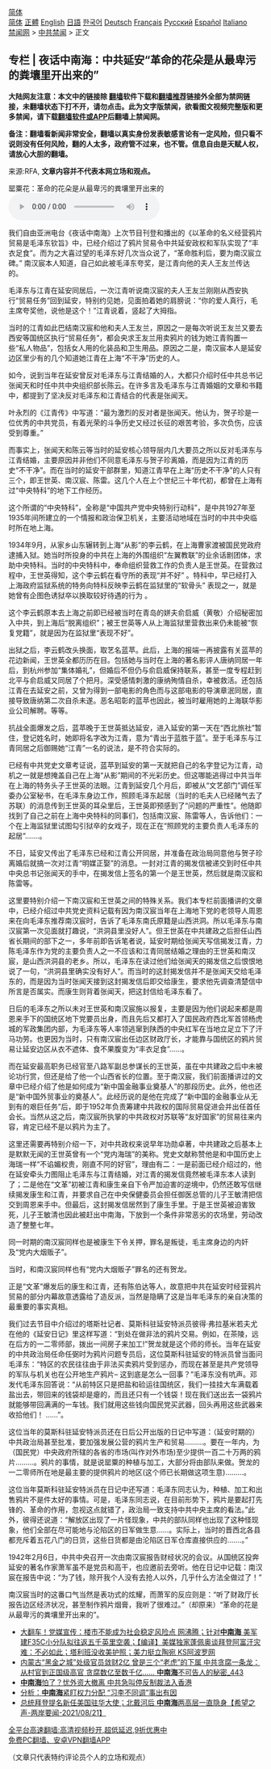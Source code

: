  <!-- 面包屑导航 --> <div class="breadcrumb"><!-- GTranslate: https://gtranslate.io/ -->  <div class="switcher notranslate">  <div class="selected">  <a href="#" onclick="return false;"> 简体</a>  </div>  <div class="option">  <a href="https://www.bannedbook.org" onclick="doGTranslate('zh-CN|zh-CN');jQuery('div.switcher div.selected a').html(jQuery(this).html());return false;" title="简体中文" class="nturl selected"> 简体</a>  <a href="https://www.bannedbook.org/zh-tw/" onclick="doGTranslate('zh-CN|zh-TW');jQuery('div.switcher div.selected a').html(jQuery(this).html());return false;" title="繁體中文" class="nturl"> 正體</a>  <a href="https://www.bannedbook.org/en/" onclick="doGTranslate('zh-CN|en');jQuery('div.switcher div.selected a').html(jQuery(this).html());return false;" title="English" class="nturl"> English</a>  <a href="https://www.bannedbook.org/ja/" onclick="doGTranslate('zh-CN|ja');jQuery('div.switcher div.selected a').html(jQuery(this).html());return false;" title="日本語" class="nturl"> 日語</a>  <a href="https://www.bannedbook.org/ko/" onclick="doGTranslate('zh-CN|ko');jQuery('div.switcher div.selected a').html(jQuery(this).html());return false;" title="한국어" class="nturl"> 한국어</a>  <a href="https://www.bannedbook.org/de/" onclick="doGTranslate('zh-CN|de');jQuery('div.switcher div.selected a').html(jQuery(this).html());return false;" title="Deutsch" class="nturl"> Deutsch</a>  <a href="https://www.bannedbook.org/fr/" onclick="doGTranslate('zh-CN|fr');jQuery('div.switcher div.selected a').html(jQuery(this).html());return false;" title="Français" class="nturl"> Français</a>  <a href="https://www.bannedbook.org/ru/" onclick="doGTranslate('zh-CN|ru');jQuery('div.switcher div.selected a').html(jQuery(this).html());return false;" title="Русский" class="nturl"> Русский</a>  <a href="https://www.bannedbook.org/es/" onclick="doGTranslate('zh-CN|es');jQuery('div.switcher div.selected a').html(jQuery(this).html());return false;" title="Español" class="nturl"> Español</a>  <a href="https://www.bannedbook.org/it/" onclick="doGTranslate('zh-CN|it');jQuery('div.switcher div.selected a').html(jQuery(this).html());return false;" title="Italiano" class="nturl"> Italiano</a>  </div>  </div>      <div class='breadcrumb-sub'><!-- Breadcrumb NavXT 6.3.0 --> <a href="https://www.bannedbook.org/" class="home">禁闻网</a> &gt; <a href="https://www.bannedbook.org/bnews/cbnews/" class="category">中共禁闻</a> &gt; 正文</div></div><h2>专栏 | 夜话中南海：中共延安“革命的花朵是从最卑污的粪壤里开出来的”</h2> <p class="notice"><b>大陆网友注意：本文中的链接除 <a href="https://github.com/bannedbook/fanqiang" >翻墙</a>软件下载和<a href="https://github.com/killgcd/justmysocks/blob/master/README.md">翻墙推荐</a>链接外全部为禁网链接，未翻墙状态下打不开，请勿点击。此为文字版禁闻，欲看图文视频完整版和更多禁闻，请下载<a href="https://github.com/bannedbook/fanqiang">翻墙软件或APP</a>后翻墙上禁闻网。</p><p>备注：翻墙看新闻非常安全，翻墙以真实身份发表敏感言论有一定风险，但只看不说则没有任何风险，翻的人太多，政府管不过来，也不管。信息自由是天赋人权，请放心大胆的翻墙。</b></p>  <div class="entry"> <p>来源:RFA, <strong>文章内容并不代表本网立场和观点。</strong></p> <p>&#32578;&#31903;&#33457;&#65306;&#38761;&#21629;&#30340;&#33457;&#26421;&#26159;&#20174;&#26368;&#21329;&#27745;&#30340;&#31914;&#22756;&#37324;&#24320;&#20986;&#26469;&#30340;             <audio controls="controls" preload="metadata" src="https://www.rfa.org/mandarin/zhuanlan/yehuazhongnanhai/gx-08202021172945.html/@@stream" type="audio/mpeg"></audio></p> <p>&#25105;&#20204;&#33258;&#30001;&#20122;&#27954;&#30005;&#21488;&#12298;&#22812;&#35805;&#20013;&#21335;&#28023;&#12299;&#19978;&#27425;&#33410;&#30446;&#21002;&#30331;&#21644;&#25773;&#20986;&#30340;&#12298;&#20197;&#38761;&#21629;&#30340;&#21517;&#20041;&#32463;&#33829;&#40486;&#29255;&#36152;&#26131;&#26159;&#27611;&#27901;&#19996;&#38054;&#26088;&#12299;&#20013;&#65292;&#24050;&#32463;&#20171;&#32461;&#36807;&#20102;&#40486;&#29255;&#36152;&#26131;&#20196;&#20013;&#20849;&#24310;&#23433;&#25919;&#26435;&#21644;&#20891;&#38431;&#23454;&#29616;&#20102;&#8220;&#20016;&#34915;&#36275;&#39135;&#8221;&#12290;&#32780;&#20026;&#20043;&#22823;&#21916;&#36807;&#26395;&#30340;&#27611;&#27901;&#19996;&#22909;&#20960;&#27425;&#24403;&#20247;&#35828;&#20102;&#65292;&#8220;&#38761;&#21629;&#32988;&#21033;&#21518;&#65292;&#35201;&#20026;&#21335;&#27721;&#23480;&#31435;&#30865;&#12290;&#8221; &#21335;&#27721;&#23480;&#26412;&#20154;&#30693;&#36947;&#65292;&#33258;&#24049;&#22914;&#27492;&#34987;&#27611;&#27901;&#19996;&#22840;&#22870;&#65292;&#26159;&#27743;&#38738;&#21521;&#20182;&#30340;&#22827;&#20154;&#29579;&#21451;&#20848;&#20256;&#36798;&#30340;&#12290;</p> <p>&#27611;&#27901;&#19996;&#19982;&#27743;&#38738;&#22312;&#24310;&#23433;&#21516;&#23621;&#21518;&#65292;&#19968;&#27425;&#27743;&#38738;&#21548;&#35828;&#21335;&#27721;&#23480;&#30340;&#22827;&#20154;&#29579;&#21451;&#20848;&#21018;&#21018;&#20174;&#35199;&#23433;&#25191;&#34892;&#8220;&#36152;&#26131;&#20219;&#21153;&#8221;&#22238;&#21040;&#24310;&#23433;&#65292;&#29305;&#21035;&#32422;&#35265;&#22905;&#65292;&#35265;&#38754;&#25293;&#30528;&#22905;&#30340;&#32937;&#33152;&#35828;&#65306;&#8220;&#20320;&#30340;&#29233;&#20154;&#30495;&#34892;&#65292;&#27611;&#20027;&#24109;<a href="https://5455.org/tag/zhuxi"></a>&#22840;&#22870;&#20182;&#65292;&#35828;&#20182;&#26159;&#36825;&#20010;&#65281;&#8221;&#27743;&#38738;&#35828;&#30528;&#65292;&#31446;&#36215;&#20102;&#22823;&#25287;&#25351;&#12290;</p> <p>&#24403;&#26102;&#30340;&#27743;&#38738;&#22914;&#27492;&#24052;&#32467;&#21335;&#27721;&#23480;&#21644;&#20182;&#21644;&#22827;&#20154;&#29579;&#21451;&#20848;&#65292;&#21407;&#22240;&#20043;&#19968;&#26159;&#27599;&#27425;&#21548;&#35828;&#29579;&#21451;&#20848;&#21448;&#35201;&#21435;&#35199;&#23433;&#31561;&#22269;&#32479;&#21306;&#25191;&#34892;&#8220;&#36152;&#26131;&#20219;&#21153;&#8221;&#65292;&#37117;&#20250;&#22830;&#27714;&#29579;&#21451;&#20848;&#29992;&#21334;&#40486;&#29255;&#30340;&#38065;&#20026;&#22905;&#27743;&#38738;&#36141;&#32622;&#19968;&#20123;&#8220;&#31169;&#20154;&#29289;&#21697;&#8221;&#65292;&#21253;&#25324;&#22899;&#20154;&#29992;&#30340;&#21270;&#35013;&#21697;&#21644;&#21355;&#29983;&#29992;&#21697;&#12290;&#21407;&#22240;&#20043;&#20108;&#26159;&#65292;&#21335;&#27721;&#23480;&#26412;&#20154;&#26159;&#24310;&#23433;&#36793;&#21306;&#37324;&#23569;&#26377;&#30340;&#20960;&#20010;&#30693;&#36947;&#22905;&#27743;&#38738;&#22312;&#19978;&#28023;&#8220;&#19981;&#24178;&#20928;&#8221;&#21382;&#21490;&#30340;&#20154;&#12290;</p> <p>&#22914;&#20170;&#65292;&#35828;&#21040;&#24403;&#24180;&#22312;&#24310;&#23433;&#26366;&#21453;&#23545;&#27611;&#27901;&#19996;&#19982;&#27743;&#38738;&#32467;&#23130;&#30340;&#20154;&#65292;&#22823;&#37117;&#21482;&#20171;&#32461;&#26102;&#20219;&#20013;&#20849;&#24635;&#20070;&#35760;&#24352;&#38395;&#22825;&#21644;&#26102;&#20219;&#20013;&#20849;&#20013;&#22830;&#32452;&#32455;&#37096;&#38271;&#38472;&#20113;&#12290;&#22312;&#35768;&#22810;&#35328;&#21450;&#27611;&#27901;&#19996;&#19982;&#27743;&#38738;&#23130;&#23035;&#30340;&#25991;&#31456;&#21644;&#20070;&#31821;&#20013;&#65292;&#37117;&#25552;&#21040;&#20102;&#22362;&#20915;&#21453;&#23545;&#27611;&#27901;&#19996;&#21644;&#27743;&#38738;&#32467;&#21512;&#30340;&#20195;&#34920;&#26159;&#24352;&#38395;&#22825;&#12290;</p> <p>&#21494;&#27704;&#28872;&#30340;&#12298;&#27743;&#38738;&#20256;&#12299;&#20013;&#20889;&#36947;&#65306;&#8220;&#26368;&#20026;&#28608;&#28872;&#30340;&#21453;&#23545;&#32773;&#26159;&#24352;&#38395;&#22825;&#12290;&#20182;&#35748;&#20026;&#65292;&#36154;&#23376;&#29645;&#26159;&#19968;&#20301;&#20248;&#31168;&#30340;&#20013;&#20849;&#20826;&#21592;&#65292;&#26377;&#30528;&#20809;&#33635;&#30340;&#26007;&#20105;&#21382;&#21490;&#21448;&#32463;&#36807;&#38271;&#24449;&#30340;&#33392;&#33510;&#32771;&#39564;&#65292;&#22810;&#27425;&#36127;&#20260;&#65292;&#24212;&#35813;&#21463;&#21040;&#23562;&#37325;&#12290;&#8221;</p>  <p>&#32780;&#20107;&#23454;&#19978;&#65292;&#24352;&#38395;&#22825;&#21644;&#38472;&#20113;&#31561;&#24403;&#26102;&#30340;&#24310;&#23433;&#26680;&#24515;&#39046;&#23548;&#23618;&#20869;&#20960;&#22823;&#35201;&#21592;&#20043;&#25152;&#20197;&#21453;&#23545;&#27611;&#27901;&#19996;&#19982;&#27743;&#38738;&#32467;&#23130;&#65292;&#20027;&#35201;&#21407;&#22240;&#24182;&#38750;&#20182;&#20204;&#19981;&#21516;&#24847;&#27611;&#27901;&#19996;&#19982;&#36154;&#23376;&#29645;&#31163;&#23130;&#65292;&#32780;&#26159;&#22240;&#20026;&#27743;&#38738;&#30340;&#21382;&#21490;&#8220;&#19981;&#24178;&#20928;&#8221;&#12290;&#32780;&#22312;&#24403;&#26102;&#30340;&#24310;&#23433;&#24178;&#37096;&#32676;&#37324;&#65292;&#30693;&#36947;&#27743;&#38738;&#26089;&#22312;&#19978;&#28023;&#8220;&#21382;&#21490;&#19981;&#24178;&#20928;&#8221;&#30340;&#20154;&#21482;&#26377;&#19977;&#20010;&#65292;&#21363;&#29579;&#19990;&#33521;&#12289;&#21335;&#27721;&#23480;&#12289;&#38472;&#38647;&#12290;&#36825;&#20960;&#20010;&#20154;&#22312;&#19978;&#20010;&#19990;&#32426;&#19977;&#21313;&#24180;&#20195;&#21021;&#65292;&#37117;&#26366;&#22312;&#19978;&#28023;&#26377;&#36807;&#8220;&#20013;&#22830;&#29305;&#31185;&#8221;&#30340;&#22320;&#19979;&#24037;&#20316;&#32463;&#21382;&#12290;</p> <p>&#36825;&#20010;&#25152;&#35859;&#30340;&#8220;&#20013;&#22830;&#29305;&#31185;&#8221;&#65292;&#20840;&#31216;&#26159;&#8220;&#20013;&#22269;&#20849;&#20135;&#20826;&#20013;&#22830;&#29305;&#21035;&#34892;&#21160;&#31185;&#8221;&#65292;&#26159;&#20013;&#20849;1927&#24180;&#33267;1935&#24180;&#38388;&#25152;&#24314;&#31435;&#30340;&#19968;&#20010;&#24773;&#25253;&#21644;&#25919;&#27835;&#20445;&#21355;&#26426;&#20851;&#65292;&#20027;&#35201;&#27963;&#21160;&#22320;&#22495;&#22312;&#24403;&#26102;&#30340;&#20013;&#20849;&#20013;&#22830;<a href="https://zh.wikipedia.org/wiki/%E4%B8%AD%E5%85%B1%E4%B8%AD%E5%A4%AE"></a>&#20020;&#26102;&#25152;&#22312;&#22320;&#19978;&#28023;<a href="https://zh.wikipedia.org/wiki/%E4%B8%8A%E6%B5%B7"></a>&#12290;</p> <p>1934&#24180;9&#26376;&#65292;&#20174;&#23478;&#20065;&#23665;&#19996;&#36759;&#36716;&#21040;&#19978;&#28023;&#8220;&#20174;&#24433;&#8221;&#30340;&#26446;&#20113;&#40548;&#65292;&#22312;&#19978;&#28023;<a href="https://baike.baidu.com/item/%E4%B8%8A%E6%B5%B7"></a>&#26361;&#23478;&#28193;&#34987;&#22269;&#27665;&#20826;<a href="https://baike.baidu.com/item/%E5%9B%BD%E6%B0%91%E5%85%9A"></a>&#25919;&#24220;&#36910;&#25429;&#20837;&#29425;&#12290;&#22905;&#24403;&#26102;&#25152;&#25237;&#36523;&#30340;&#20013;&#20849;&#22312;&#19978;&#28023;&#30340;&#22806;&#22260;&#32452;&#32455;&#8220;&#24038;&#32764;&#25945;&#32852;&#8221;&#30340;&#19994;&#20313;&#35805;&#21095;&#22242;&#20307;&#65292;&#27714;&#21161;&#20013;&#22830;&#29305;&#31185;&#12290;&#24403;&#26102;&#30340;&#20013;&#22830;&#29305;&#31185;&#20013;&#65292;&#22857;&#21629;&#32452;&#32455;&#33829;&#25937;&#24037;&#20316;&#30340;&#36127;&#36131;&#20154;&#26159;&#29579;&#19990;&#33521;&#12290;&#22312;&#33829;&#25937;&#36807;&#31243;&#20013;&#65292;&#29579;&#19990;&#33521;&#24471;&#30693;&#65292;&#36825;&#20010;&#26446;&#20113;&#40548;&#22312;&#30475;&#23432;&#25152;&#30340;&#34920;&#29616;&#8220;&#24182;&#19981;&#22909;&#8221; &#12290;&#29305;&#31185;&#20013;&#65292;&#26089;&#24050;&#32463;&#25171;&#20837;&#19978;&#28023;&#25919;&#24220;&#30417;&#29425;&#31995;&#32479;&#30340;&#29305;&#21153;&#21521;&#29305;&#31185;&#21453;&#26144;&#26446;&#20113;&#40548;&#22312;&#30417;&#29425;&#37324;&#30340;&#8220;&#36719;&#39592;&#22836;&#8221; &#34920;&#29616;&#20043;&#19968;&#65292;&#23601;&#26159;&#22905;&#26366;&#26377;&#20225;&#22270;&#33394;&#35825;&#29425;&#21330;&#20197;&#25442;&#21462;&#36739;&#22909;&#24453;&#36935;&#30340;&#34892;&#20026; &#12290;</p> <p>&#36825;&#20010;&#26446;&#20113;&#40548;&#21407;&#26412;&#21435;&#19978;&#28023;&#20043;&#21069;&#21363;&#24050;&#32463;&#34987;&#24403;&#26102;&#22312;&#38738;&#23707;&#30340;&#23000;&#22827;&#20446;&#21551;&#23041;&#65288;&#40644;&#25964;&#65289;&#20171;&#32461;&#31192;&#23494;&#21152;&#20837;&#20013;&#20849;&#65292;&#21040;&#19978;&#28023;&#21518;&#8220;&#33073;&#31163;&#32452;&#32455;&#8221;&#65307;&#34987;&#29579;&#19990;&#33521;&#31561;&#20154;&#20174;&#19978;&#28023;&#30417;&#29425;&#37324;&#33829;&#25937;&#20986;&#26469;&#20173;&#26410;&#33021;&#34987;&#8220;&#24674;&#22797;&#20826;&#31821;&#8221;&#65292;&#23601;&#26159;&#22240;&#20026;&#22312;&#30417;&#29425;&#37324;&#8220;&#34920;&#29616;&#19981;&#22909;&#8221;&#12290;</p> <p>&#20986;&#29425;&#20043;&#21518;&#65292;&#26446;&#20113;&#40548;&#25913;&#22836;&#25442;&#38754;&#65292;&#21462;&#33402;&#21517;&#34013;&#33529;&#12290;&#27492;&#21518;&#65292;&#19978;&#28023;&#30340;&#25253;&#31471;&#19968;&#20877;&#25259;&#38706;&#26377;&#20851;&#34013;&#33529;&#30340;&#33457;&#36793;&#26032;&#38395;&#65292;&#29579;&#19990;&#33521;&#20840;&#37117;&#21382;&#21382;&#22312;&#30446;&#12290;&#21253;&#25324;&#22905;&#19982;&#24403;&#26102;&#22312;&#19978;&#28023;&#30340;&#33879;&#21517;&#24433;&#35780;&#20154;&#21776;&#32435;<a href="https://zh.wikipedia.org/wiki/%E5%94%90%E7%B4%8D"></a>&#21516;&#23621;&#19968;&#24180;&#21518;&#65292;&#21040;&#26477;&#24030;&#21442;&#21152;&#8220;&#38598;&#20307;&#23130;&#31036;&#8221;&#65292;&#20294;&#23130;&#21518;&#19981;&#20294;&#20173;&#19982;&#20446;&#21551;&#23041;<a href="https://zh.wikipedia.org/wiki/%E9%BB%84%E6%95%AC"></a>&#20445;&#25345;&#32852;&#31995;&#65292;&#29978;&#33267;&#19968;&#24230;&#19987;&#31243;&#36214;&#21040;&#21271;&#24179;&#19982;&#20446;&#21551;&#23041;&#21448;&#21516;&#23621;&#20102;&#20010;&#25226;&#26376;&#12290;&#28145;&#21463;&#24863;&#24773;&#21050;&#28608;&#30340;&#24247;&#32435;&#27529;&#24773;&#33258;&#26432;&#65292;&#24184;&#34987;&#25937;&#27963;&#12290;&#36824;&#21253;&#25324;&#27743;&#38738;&#22312;&#21435;&#24310;&#23433;&#20043;&#21069;&#65292;&#21448;&#26366;&#20026;&#24471;&#21040;&#19968;&#37096;&#30005;&#24433;&#30340;&#35282;&#33394;&#32780;&#19982;&#36825;&#37096;&#30005;&#24433;&#30340;&#23548;&#28436;&#31456;&#27887;&#21516;&#23621;&#65292;&#30452;&#25509;&#23548;&#33268;&#21776;&#32435;&#31532;&#20108;&#27425;&#33258;&#26432;&#26410;&#36930;&#12290;&#24694;&#21517;&#26157;&#24432;&#30340;&#34013;&#33529;&#20063;&#22240;&#27492;&#65292;&#34987;&#24403;&#26102;&#38599;&#29992;&#22905;&#30340;&#19978;&#28023;&#32852;&#21326;&#24433;&#19994;&#20844;&#21496;&#35299;&#32856;&#12290;&#31561;&#31561;&#12290;</p> <p>&#25239;&#25112;&#20840;&#38754;&#29190;&#21457;&#20043;&#21518;&#65292;&#34013;&#33529;&#26202;&#20110;&#29579;&#19990;&#33521;&#25269;&#36798;&#24310;&#23433;&#65292;&#36827;&#20837;&#24310;&#23433;&#30340;&#31532;&#19968;&#22825;&#22312;&#8220;&#35199;&#21271;&#26053;&#31038;&#8221;&#26242;&#20303;&#65292;&#30331;&#35760;&#22995;&#21517;&#26102;&#65292;&#22905;&#21363;&#23558;&#21517;&#23383;&#25913;&#20026;&#27743;&#38738;&#65292;&#24847;&#20026;&#8220;&#38738;&#20986;&#20110;&#34013;&#32988;&#20110;&#34013;&#8221;&#12290;&#33267;&#20110;&#27611;&#27901;&#19996;&#19982;&#27743;&#38738;&#21516;&#23621;&#20043;&#21518;&#24481;&#36176;&#22905;&#8220;&#27743;&#38738;&#8221;&#19968;&#21517;&#30340;&#35828;&#27861;&#65292;&#26159;&#19981;&#31526;&#21512;&#23454;&#38469;&#30340;&#12290;</p> <p>&#24050;&#32463;&#26377;&#20013;&#20849;&#20826;&#21490;&#25991;&#31456;&#32771;&#35777;&#35828;&#65292;&#34013;&#33529;&#21040;&#24310;&#23433;&#30340;&#31532;&#19968;&#22825;&#23601;&#25226;&#33258;&#24049;&#30340;&#21517;&#23383;&#30331;&#35760;&#20026;&#27743;&#38738;&#65292;&#21160;&#26426;&#20043;&#19968;&#23601;&#26159;&#24819;&#25513;&#30422;&#33258;&#24049;&#22312;&#19978;&#28023;&#8220;&#20174;&#24433;&#8221;&#26399;&#38388;&#30340;&#19981;&#20809;&#24425;&#21382;&#21490;&#12290;&#20294;&#36825;&#21738;&#33021;&#36867;&#24471;&#36807;&#20013;&#20849;&#24403;&#24180;&#22312;&#19978;&#28023;&#30340;&#29305;&#21153;&#22836;&#23376;&#29579;&#19990;&#33521;&#30340;&#27861;&#30524;&#12290;&#27743;&#38738;&#21040;&#24310;&#23433;&#20960;&#20010;&#26376;&#21518;&#65292;&#21363;&#34987;&#20174;&#8220;&#25991;&#33402;&#37096;&#38376;&#8221;&#35843;&#20219;&#20891;&#22996;&#21150;&#20844;&#23460;&#31192;&#20070;&#65292;&#22312;&#27611;&#27901;&#19996;&#36523;&#36793;&#24037;&#20316;&#65292;&#29031;&#39038;&#27611;&#27901;&#19996;&#36215;&#23621;&#65288;&#24403;&#26102;&#30340;&#27611;&#22827;&#20154;&#24050;&#32463;&#36172;&#27668;&#21435;&#20102;&#33487;&#32852;&#65289;&#30340;&#28040;&#24687;&#20256;&#21040;&#29579;&#19990;&#33521;&#30340;&#32819;&#26421;&#37324;&#21518;&#65292;&#29579;&#19990;&#33521;&#21363;&#39044;&#24863;&#21040;&#20102;&#8220;&#38382;&#39064;&#30340;&#20005;&#37325;&#24615;&#8221;&#12290;&#20182;&#38543;&#21363;&#25214;&#21040;&#20102;&#33258;&#24049;&#20043;&#21069;&#22312;&#19978;&#28023;&#20013;&#22830;&#29305;&#31185;&#30340;&#21516;&#20107;&#20204;&#65292;&#21253;&#25324;&#21335;&#27721;&#23480;&#12289;&#38472;&#38647;&#31561;&#20154;&#65292;&#21578;&#35785;&#20182;&#20204;&#65306;&#19968;&#20010;&#22312;&#19978;&#28023;&#30417;&#29425;&#37324;&#35797;&#22270;&#21246;&#24341;&#29425;&#21330;&#30340;&#22899;&#25103;&#23376;&#65292;&#29616;&#22312;&#27491;&#22312;&#8220;&#29031;&#39038;&#20826;&#30340;&#20027;&#35201;&#36127;&#36131;&#20154;&#27611;&#27901;&#19996;&#30340;&#36215;&#23621;&#8221;&#8230;&#8230;.&#12290;</p>  <p>&#19981;&#26085;&#65292;&#24310;&#23433;&#21448;&#20256;&#20986;&#20102;&#27611;&#27901;&#19996;&#24050;&#32463;&#21644;&#27743;&#38738;&#20844;&#24320;&#21516;&#23621;&#65292;&#24182;&#20934;&#22791;&#22312;&#25919;&#27835;&#23616;&#21516;&#24847;&#20182;&#19982;&#36154;&#23376;&#29645;&#31163;&#23130;&#21518;&#23601;&#25630;&#19968;&#27425;&#23545;&#27743;&#38738;&#8220;&#26126;&#23186;&#27491;&#23094;&#8221;&#30340;&#28040;&#24687;&#12290;&#19968;&#23553;&#23545;&#27743;&#38738;&#30340;&#25581;&#21457;&#20449;&#34987;&#36882;&#20132;&#21040;&#26102;&#20219;&#20013;&#20849;&#20013;&#22830;&#24635;&#20070;&#35760;&#24352;&#38395;&#22825;&#30340;&#25163;&#20013;&#65292;&#22312;&#25581;&#21457;&#20449;&#19978;&#31614;&#21517;&#30340;&#31532;&#19968;&#20010;&#26159;&#29579;&#19990;&#33521;&#65292;&#28982;&#21518;&#23601;&#26159;&#21335;&#27721;&#23480;&#21644;&#38472;&#38647;&#31561;&#12290;</p> <p>&#36825;&#37324;&#35201;&#29305;&#21035;&#20171;&#32461;&#19968;&#19979;&#21335;&#27721;&#23480;&#21644;&#29579;&#19990;&#33521;&#20043;&#38388;&#30340;&#29305;&#27530;&#20851;&#31995;&#12290;&#25105;&#20204;&#26412;&#19987;&#26639;&#21069;&#38754;&#25773;&#35762;&#30340;&#25991;&#31456;&#20013;&#65292;&#24050;&#32463;&#20171;&#32461;&#36807;&#20013;&#20849;&#20826;&#21490;&#36164;&#26009;&#35760;&#36733;&#26377;&#22240;&#20026;&#21335;&#27721;&#23480;&#24403;&#24180;&#22312;&#19978;&#28023;&#22320;&#19979;&#20826;&#30340;&#32769;&#39046;&#23548;&#20154;&#21608;&#24681;&#26469;&#22312;&#21521;&#27611;&#27901;&#19996;&#25512;&#33616;&#21335;&#27721;&#23480;&#26102;&#65292;&#21578;&#35785;&#20102;&#27611;&#27901;&#19996;&#21335;&#27663;&#21407;&#31821;&#26159;&#23665;&#35199;&#27946;&#27934;&#12290;&#25152;&#20197;&#27611;&#27901;&#19996;&#19982;&#21335;&#27721;&#23480;&#31532;&#19968;&#27425;&#35265;&#38754;&#23601;&#25171;&#36259;&#35828;&#65292;&#8220;&#27946;&#27934;&#21439;&#37324;&#27809;&#22909;&#20154;&#8221;&#12290;&#20294;&#29579;&#19990;&#33521;&#22312;&#20013;&#20849;&#24314;&#25919;&#20043;&#21518;&#25285;&#20219;&#23665;&#35199;&#30465;&#38271;&#26399;&#38388;&#30340;&#37096;&#19979;&#20043;&#19968;&#65292;&#22810;&#24180;&#21069;&#21363;&#21578;&#35785;&#31508;&#32773;&#35828;&#65292;&#24310;&#23433;&#26102;&#26399;&#32473;&#24352;&#38395;&#22825;&#20889;&#20449;&#25581;&#21457;&#27743;&#38738;&#65292;&#21147;&#38472;&#27611;&#27901;&#19996;&#20316;&#20026;&#20826;&#30340;&#20027;&#35201;&#36127;&#36131;&#20154;&#20043;&#19968;&#19981;&#24212;&#35813;&#21644;&#27743;&#38738;&#21516;&#23621;&#32467;&#23130;&#20043;&#29702;&#30001;&#30340;&#29579;&#19990;&#33521;&#21644;&#21335;&#27721;&#23480;&#65292;&#26159;&#23665;&#35199;&#27946;&#27934;&#21439;&#30340;&#32769;&#20065;&#12290;&#25152;&#20197;&#65292;&#27611;&#27901;&#19996;&#22312;&#35835;&#36807;&#20182;&#20204;&#32473;&#24352;&#38395;&#22825;&#30340;&#25581;&#21457;&#20449;&#20043;&#21518;&#24680;&#24680;&#22320;&#35828;&#20102;&#19968;&#21477;&#65292;&#8220;&#27946;&#27934;&#21439;&#37324;&#30830;&#23454;&#27809;&#26377;&#22909;&#20154;&#8221;&#12290;&#32780;&#24403;&#26102;&#30340;&#36825;&#23553;&#25581;&#21457;&#20449;&#24182;&#19981;&#26159;&#24352;&#38395;&#22825;&#20132;&#32473;&#27611;&#27901;&#19996;&#30340;&#65292;&#32780;&#26159;&#22240;&#20026;&#24403;&#26102;&#24352;&#38395;&#22825;&#25509;&#21040;&#36825;&#23553;&#25581;&#21457;&#20449;&#21518;&#21363;&#20132;&#32473;&#24247;&#29983;&#65292;&#35201;&#27714;&#20182;&#20808;&#35843;&#26597;&#28165;&#26970;&#20449;&#20013;&#25152;&#35328;&#26159;&#21542;&#23646;&#23454;&#12290;&#32780;&#24247;&#29983;&#21017;&#32972;&#30528;&#24352;&#38395;&#22825;&#65292;&#25226;&#36825;&#23553;&#20449;&#32473;&#27611;&#27901;&#19996;&#30475;&#20102;&#12290;</p> <p>&#26085;&#21518;&#30340;&#27611;&#27901;&#19996;&#20043;&#25152;&#20197;&#26410;&#23545;&#29579;&#19990;&#33521;&#21644;&#21335;&#27721;&#23480;&#26045;&#20197;&#25253;&#22797;&#65292;&#20027;&#35201;&#26159;&#22240;&#20026;&#20182;&#20204;&#35828;&#36215;&#26469;&#37117;&#26159;&#21608;&#24681;&#26469;&#25163;&#19979;&#30340;&#22269;&#32479;&#21306;&#22320;&#19979;&#20826;&#35201;&#21592;&#20986;&#36523;&#65292;&#32780;&#19988;&#20808;&#21518;&#21448;&#37117;&#25171;&#20837;&#20102;&#22269;&#27665;&#25919;&#24220;&#35199;&#21271;&#20891;&#39318;&#39046;&#26472;&#34382;&#22478;&#30340;&#20891;&#25919;&#38598;&#22242;&#20869;&#37096;&#65292;&#20026;&#27611;&#27901;&#19996;&#31561;&#20154;&#29575;&#39046;&#36867;&#31388;&#21040;&#38485;&#35199;&#30340;&#20013;&#22830;&#32418;&#20891;&#22312;&#24403;&#22320;&#31435;&#36275;&#31435;&#19979;&#20102;&#27735;&#39532;&#21151;&#21171;&#12290;&#20063;&#26356;&#22240;&#20026;&#24403;&#26102;&#65292;&#21482;&#26377;&#21335;&#27721;&#23480;&#20986;&#20219;&#36793;&#21306;&#36130;&#25919;&#21381;&#38271;&#65292;&#25165;&#33021;&#38752;&#19982;&#22269;&#32479;&#21306;&#30340;&#40486;&#29255;&#36152;&#26131;&#35753;&#24310;&#23433;&#36793;&#21306;&#20174;&#34915;&#19981;&#36974;&#20307;&#12289;&#39135;&#19981;&#26524;&#33145;&#21464;&#20026;&#8220;&#20016;&#34915;&#36275;&#39135;&#8221;&#8230;&#8230;&#12290;</p> <p>&#32780;&#22312;&#24310;&#23433;&#26368;&#39640;&#32844;&#21153;&#24050;&#32463;&#23448;&#33267;&#20843;&#36335;&#20891;&#21103;&#24635;&#21442;&#35851;&#38271;&#30340;&#29579;&#19990;&#33521;&#65292;&#34429;&#22312;&#20013;&#20849;&#24314;&#25919;&#20043;&#21518;&#20013;&#26410;&#34987;&#35770;&#21151;&#34892;&#36175;&#65292;&#20294;&#36824;&#26159;&#32473;&#20102;&#20182;&#19968;&#20010;&#23665;&#35199;&#30465;&#38271;&#30340;&#20301;&#32622;&#12290;&#33267;&#20110;&#21335;&#27721;&#23480;&#65292;&#25105;&#20204;&#21069;&#38754;&#25773;&#35762;&#36807;&#30340;&#25991;&#31456;&#20013;&#24050;&#32463;&#20171;&#32461;&#20102;&#20182;&#26159;&#22914;&#20309;&#25104;&#20026;&#8220;&#26032;&#20013;&#22269;&#37329;&#34701;&#20107;&#19994;&#22880;&#22522;&#20154;&#8221;&#30340;&#37027;&#27573;&#21382;&#21490;&#12290;&#27492;&#22806;&#65292;&#20182;&#20063;&#36824;&#26159;&#8220;&#26032;&#20013;&#22269;&#22806;&#36152;&#20107;&#19994;&#30340;&#22880;&#22522;&#20154;&#8221;&#12290;&#27492;&#32463;&#21382;&#35828;&#30340;&#26159;&#20182;&#22312;&#23436;&#25104;&#20102;&#8220;&#26032;&#20013;&#22269;&#30340;&#37329;&#34701;&#20107;&#19994;&#20174;&#26080;&#21040;&#26377;&#30340;&#33392;&#24040;&#20219;&#21153;&#8221;&#21518;&#65292;&#21363;&#20110;1952&#24180;&#36127;&#36131;&#31609;&#24314;&#20013;&#20849;&#25919;&#26435;&#30340;&#22269;&#38469;&#36152;&#26131;&#20419;&#36827;&#20250;&#24182;&#20986;&#20219;&#39318;&#20219;&#20250;&#38271;&#12290;&#24403;&#28982;&#20174;&#36825;&#20043;&#21518;&#65292;&#21335;&#27721;&#23480;&#25152;&#25191;&#25484;&#30340;&#20013;&#20849;&#25919;&#26435;&#23545;&#33487;&#32852;&#31561;&#8220;&#21451;&#22909;&#22269;&#23478;&#8221;&#30340;&#36152;&#26131;&#24448;&#26469;&#20869;&#23481;&#65292;&#32943;&#23450;&#24050;&#32463;&#19981;&#26159;&#20197;&#40486;&#29255;&#20026;&#20027;&#20102;&#12290;</p> <p>&#36825;&#37324;&#36824;&#38656;&#35201;&#20877;&#29305;&#21035;&#20171;&#32461;&#19968;&#19979;&#65292;&#23545;&#20013;&#20849;&#25919;&#26435;&#26469;&#35828;&#26089;&#24180;&#21151;&#21195;&#21331;&#33879;&#65292;&#20013;&#20849;&#24314;&#25919;&#20043;&#21518;&#22522;&#26412;&#19978;&#26159;&#40664;&#40664;&#26080;&#38395;&#30340;&#29579;&#19990;&#33521;&#26366;&#26377;&#19968;&#20010;&#8220;&#20826;&#20869;&#28023;&#29790;&#8221;&#30340;&#32654;&#31216;&#12290;&#20826;&#21490;&#25991;&#29486;&#31216;&#36190;&#20182;&#26159;&#21644;&#20013;&#22269;&#21382;&#21490;&#19978;&#28023;&#29790;&#19968;&#26679;&#8220;&#19981;&#35844;&#23194;&#26435;&#36149;&#65292;&#21018;&#30452;&#19981;&#38463;<a href="https://baike.baidu.com/item/%E5%88%9A%E7%9B%B4%E4%B8%8D%E9%98%BF/4385945"></a>&#30340;&#22909;&#23448;&#8221;&#65292;&#29702;&#30001;&#26377;&#20108;&#65306;&#19968;&#26159;&#21069;&#38754;&#24050;&#32463;&#20171;&#32461;&#36807;&#30340;&#65292;&#20182;&#22312;&#24310;&#23433;&#29301;&#22836;&#21147;&#22270;&#38459;&#27490;&#27611;&#27901;&#19996;&#19982;&#27743;&#38738;&#32467;&#23130;&#65292;&#23545;&#27743;&#38738;&#30340;&#25581;&#21457;&#20449;&#31455;&#28982;&#34987;&#27611;&#27901;&#19996;&#26412;&#20154;&#35835;&#21040;&#20102;&#65307;&#20108;&#26159;&#20182;&#22312;&#8220;&#25991;&#38761;&#8221;&#21021;&#34987;&#27743;&#38738;&#21644;&#24247;&#29983;&#20146;&#33258;&#19979;&#20196;&#20005;&#21152;&#36843;&#23475;&#30340;&#36870;&#22659;&#20013;&#65292;&#20173;&#28982;&#36824;&#25954;&#20889;&#20449;&#32487;&#32493;&#25581;&#21457;&#24247;&#29983;&#21644;&#27743;&#38738;&#65292;&#24182;&#35201;&#27714;&#33258;&#24049;&#22312;&#20013;&#22830;&#20445;&#20581;&#22996;&#21592;&#20250;&#25285;&#20219;&#24481;&#21307;&#24635;&#31649;&#30340;&#20799;&#23376;&#29579;&#25935;&#28165;&#25226;&#20449;&#20132;&#21040;&#21608;&#24681;&#26469;&#25163;&#20013;&#12290;&#20294;&#26368;&#21518;&#65292;&#36825;&#23553;&#25581;&#21457;&#20449;&#23621;&#28982;&#21040;&#20102;&#24247;&#29983;&#25163;&#37324;&#12290;&#20110;&#26159;&#29579;&#19990;&#33521;&#34987;&#36843;&#23475;&#33268;&#27515;&#65292;&#20799;&#23376;&#29579;&#25935;&#28165;&#20063;&#22240;&#27492;&#34987;&#36214;&#20986;&#20013;&#21335;&#28023;&#65292;&#19979;&#25918;&#21040;&#19968;&#20010;&#26465;&#20214;&#38750;&#24120;&#24694;&#21155;&#30340;&#20892;&#22330;&#37324;&#65292;&#21171;&#21160;&#25913;&#36896;&#20102;&#25972;&#25972;&#19971;&#24180;&#12290;</p> <p>&#21516;&#19968;&#26102;&#26399;&#30340;&#21335;&#27721;&#23480;&#21516;&#26679;&#20063;&#26159;&#34987;&#24247;&#29983;&#19979;&#20196;&#20851;&#25276;&#65292;&#32618;&#21517;&#26159;&#21467;&#24466;&#65292;&#27611;&#20027;&#24109;&#36523;&#36793;&#30340;&#20869;&#22904;&#21450;&#8220;&#20826;&#20869;&#22823;&#28895;&#36137;&#23376;&#8221;&#12290;</p> <p>&#24403;&#26102;&#65292;&#21644;&#21335;&#27721;&#23480;&#21516;&#26679;&#20063;&#26377;&#8220;&#20826;&#20869;&#22823;&#28895;&#36137;&#23376;&#8221;&#32618;&#21517;&#30340;&#36824;&#26377;&#36154;&#40857;&#12290;</p>  <p>&#27491;&#26159;&#8220;&#25991;&#38761;&#8221;&#29190;&#21457;&#21518;&#30340;&#24247;&#29983;&#21644;&#27743;&#38738;&#65292;&#36824;&#26377;&#38472;&#20271;&#36798;&#31561;&#20154;&#65292;&#25925;&#24847;&#25226;&#20013;&#20849;&#22312;&#24310;&#23433;&#26102;&#32463;&#33829;&#40486;&#29255;&#36152;&#26131;&#30340;&#37096;&#20998;&#20869;&#24149;&#25925;&#24847;&#36879;&#38706;&#32473;&#20102;&#36896;&#21453;&#27966;&#65292;&#24403;&#28982;&#26159;&#38544;&#30610;&#20102;&#36825;&#26159;&#24403;&#24180;&#27611;&#27901;&#19996;&#30340;&#20146;&#33258;&#20915;&#31574;&#30340;&#26368;&#37325;&#35201;&#30340;&#20107;&#23454;&#30495;&#30456;&#12290;</p> <p>&#25105;&#20204;&#36807;&#21435;&#33410;&#30446;&#20013;&#20171;&#32461;&#36807;&#30340;&#22612;&#26031;&#31038;&#35760;&#32773;&#12289;&#33707;&#26031;&#31185;&#39547;&#24310;&#23433;&#29305;&#27966;&#21592;&#24444;&#24471;&#183;&#24343;&#25289;&#22522;&#31859;&#33509;&#22827;&#23588;&#22312;&#20182;&#30340;&#12298;&#24310;&#23433;&#26085;&#35760;&#12299;&#37324;&#36825;&#26679;&#20889;&#36947;&#65306;&#8220;&#21040;&#22788;&#22312;&#20570;&#38750;&#27861;&#30340;&#40486;&#29255;&#20132;&#26131;&#12290;&#20363;&#22914;&#65292;&#22312;&#33590;&#38517;&#65292;&#36828;&#22312;&#21518;&#26041;&#30340;&#19968;&#20108;&#38646;&#24072;&#37096;&#65292;&#25320;&#20986;&#19968;&#38388;&#25151;&#23376;&#26469;&#21152;&#24037;!&#8221;&#36154;&#40857;&#23601;&#26159;&#36825;&#20010;&#24072;&#30340;&#24072;&#38271;&#12290;&#24403;&#24180;&#22312;&#24310;&#23433;&#30340;&#20013;&#20849;&#25919;&#27835;<a href="https://5455.org/tag/polit"></a>&#23616;&#20219;&#21629;&#20219;&#24380;&#26102;&#20026;&#40486;&#29255;&#38382;&#39064;&#19987;&#21592;&#21518;&#65292;&#36825;&#20301;&#33707;&#26031;&#31185;&#39547;&#24310;&#23433;&#30340;&#29305;&#27966;&#21592;&#26366;&#24403;&#38754;&#38382;&#27611;&#27901;&#19996;&#65306;&#8220;&#29305;&#21306;&#30340;&#20892;&#27665;<a href="https://5455.org/tag/boer"></a>&#24448;&#24448;&#30001;&#20110;&#38750;&#27861;&#20080;&#21334;&#40486;&#29255;&#21463;&#21040;&#24809;&#21150;&#65292;&#32780;&#29616;&#22312;&#29978;&#33267;&#26159;&#20849;&#20135;&#20826;&#39046;&#23548;&#30340;&#20891;&#38431;&#19982;&#26426;&#20851;&#20063;&#22312;&#20844;&#24320;&#22320;&#29983;&#20135;&#40486;&#29255;&#8211; &#36825;&#21040;&#24213;&#26159;&#24590;&#20040;&#19968;&#22238;&#20107;&#65311;&#8221;&#27611;&#27901;&#19996;&#27809;&#26377;&#21549;&#22768;&#12290;&#37011;&#21457;&#20195;&#27611;&#27901;&#19996;&#22238;&#31572;&#35828;&#65306;&#8220;&#20174;&#21069;&#29305;&#21306;&#21482;&#26159;&#25226;&#30416;&#21644;&#30839;&#36816;&#24448;&#22269;&#32479;&#21306;&#65292;&#25105;&#20204;&#19968;&#25346;&#25346;&#22823;&#36710;&#28385;&#36733;&#30528;&#30416;&#20986;&#21435;&#65292;&#24102;&#22238;&#26469;&#30340;&#38065;&#34955;&#21364;&#26159;&#30250;&#30340;&#65292;&#32780;&#19988;&#36824;&#21482;&#26377;&#19968;&#20010;&#38065;&#34955;&#65281;&#29616;&#22312;&#25105;&#20204;&#36865;&#20986;&#21435;&#19968;&#34955;&#40486;&#29255;&#23601;&#33021;&#22815;&#24102;&#22238;&#28385;&#28385;&#30340;&#19968;&#36710;&#38065;&#12290;&#25105;&#20204;&#23601;&#29992;&#36825;&#20123;&#38065;&#21521;&#22269;&#27665;&#20826;&#20080;&#27494;&#22120;<a href="https://5455.org/tag/wapen"></a>&#65292;&#22238;&#22836;&#20877;&#29992;&#36825;&#20123;&#27494;&#22120;&#26469;&#25910;&#25342;&#20182;&#20204;&#65281; &#8230;&#8230;&#8221;&#12290;</p> <p>&#36825;&#20301;&#24403;&#24180;&#30340;&#33707;&#26031;&#31185;&#39547;&#24310;&#23433;&#29305;&#27966;&#21592;&#36824;&#22312;&#26085;&#21518;&#20844;&#24320;&#20986;&#29256;&#30340;&#26085;&#35760;&#20013;&#20889;&#36947;&#65306;&#65288;&#24310;&#23433;&#26102;&#26399;&#30340;&#65289;&#20013;&#20849;&#25919;&#27835;&#23616;<a href="https://5455.org/tag/zzj"></a>&#29978;&#33267;&#25209;&#20934;&#65292;&#35201;&#21152;&#24378;&#21457;&#23637;&#20844;&#33829;&#30340;&#40486;&#29255;&#29983;&#20135;&#21644;&#36152;&#26131;&#8230;&#8230;&#8230;&#12290;&#35201;&#22312;&#19968;&#24180;&#20869;&#65292;&#20026;&#65288;&#22269;&#27665;&#20826;&#65289;&#20013;&#22830;&#25919;&#24220;&#25152;&#36758;&#30340;&#21508;&#30465;&#30340;&#24066;&#22330;(&#21483;&#20316;&#23545;&#22806;&#24066;&#22330;)&#33267;&#23569;&#25552;&#20379;&#19968;&#30334;&#20108;&#21313;&#19975;&#20004;&#30340;&#40486;&#29255;&#8230;&#8230;&#8230;&#12290;&#40486;&#29255;&#30340;&#20107;&#24773;&#65292;&#23601;&#26159;&#35828;&#32578;&#31903;&#30340;&#31181;&#26893;&#19982;&#21152;&#24037;&#65292;&#22823;&#37096;&#20998;&#23558;&#30001;&#37096;&#38431;&#26469;&#20570;&#12290;&#36154;&#40857;&#30340;&#19968;&#20108;&#38646;&#24072;&#25152;&#22312;&#22320;&#26159;&#26368;&#20027;&#35201;&#30340;&#25552;&#20379;&#40486;&#29255;&#30340;&#22320;&#21306;(&#36825;&#20010;&#24072;&#24050;&#38271;&#26399;&#20570;&#36825;&#39033;&#29983;&#24847;)&#8230;&#8230;&#8230;&#12290;</p> <p>&#36825;&#20301;&#24403;&#24180;&#33707;&#26031;&#31185;&#39547;&#24310;&#23433;&#29305;&#27966;&#21592;&#22312;&#26085;&#35760;&#20013;&#36824;&#20889;&#36947;&#65306;&#27611;&#27901;&#19996;&#21516;&#24535;&#35748;&#20026;&#65292;&#31181;&#26893;&#12289;&#21152;&#24037;&#21644;&#20986;&#21806;&#40486;&#29255;&#19981;&#26159;&#20214;&#22826;&#22909;&#30340;&#20107;&#24773;&#12290;&#21487;&#26159;&#65292;&#27611;&#27901;&#19996;&#21516;&#24535;&#35828;&#65292;&#22312;&#30446;&#21069;&#24418;&#21183;&#19979;&#65292;&#40486;&#29255;&#26159;&#35201;&#36215;&#25171;&#20808;&#38155;&#30340;&#12289;&#38761;&#21629;&#30340;&#20316;&#29992;&#65292;&#24573;&#35270;&#36825;&#28857;&#23601;&#38169;&#20102;&#65292;&#25919;&#27835;&#23616;&#19968;&#33268;&#25903;&#25345;&#20013;&#20849;&#20013;&#22830;&#20027;&#24109;&#30340;&#30475;&#27861;&#12290;&#8221;&#27492;&#22806;&#65292;&#24444;&#24471;&#36824;&#35828;&#36947;&#65306;&#8220;&#35299;&#25918;&#21306;&#20986;&#29616;&#20102;&#19968;&#29255;&#24618;&#29616;&#35937;&#65292;&#20013;&#20849;&#30340;&#37096;&#38431;&#21516;&#26679;&#20063;&#20986;&#29616;&#20102;&#36825;&#31181;&#24618;&#29616;&#35937;&#65292;&#20182;&#20204;&#20840;&#37096;&#22312;&#23613;&#21487;&#33021;&#22320;&#19982;&#27814;&#38519;&#21306;&#30340;&#26085;&#20891;&#20570;&#29983;&#24847;&#8230;&#8230;&#12290;&#23454;&#38469;&#19978;&#65292;&#24403;&#26102;&#30340;&#26187;&#35199;&#21271;&#21508;&#21439;&#37117;&#20805;&#26021;&#30528;&#20116;&#33457;&#20843;&#38376;&#30340;&#26085;&#36135;&#65292;&#36825;&#20123;&#26085;&#36135;&#37117;&#26159;&#30001;&#27814;&#38519;&#21306;&#26085;&#20891;&#20179;&#24211;&#30452;&#25509;&#20379;&#24212;&#30340;&#8230;&#8230;.&#12290;&#8221; </p> <p>1942&#24180;2&#26376;6&#26085;&#65292;&#20013;&#20849;&#20013;&#22830;&#21484;&#24320;&#19968;&#27425;&#30001;&#21335;&#27721;&#23480;&#25253;&#21578;&#36130;&#32463;&#29366;&#20917;&#30340;&#20250;&#35758;&#12290;&#20174;&#22269;&#32479;&#21306;&#25237;&#22868;&#24310;&#23433;&#30340;&#33879;&#21517;&#20316;&#23478;&#33831;&#20891;&#34429;&#19981;&#26159;&#20826;&#21592;&#21644;&#39640;&#24178;&#65292;&#20063;&#24212;&#36992;&#21069;&#21435;&#26049;&#21548;&#12290;&#20182;&#22312;&#26085;&#35760;&#20013;&#35760;&#36733;&#65306;&#21335;&#27721;&#23480;&#22312;&#25253;&#21578;&#20013;&#35828;&#65306;&#8220;&#20026;&#20102;&#38065;&#65292;&#38500;&#24320;&#25105;&#20010;&#20154;&#27809;&#26377;&#21435;&#25250;&#20154;&#20197;&#22806;&#65292;&#20960;&#20046;&#20160;&#20040;&#26041;&#27861;&#20840;&#20570;&#36807;&#20102;&#65281;&#8221;</p> <p>&#21335;&#27721;&#23480;&#24403;&#26102;&#30340;&#36825;&#30058;&#21475;&#27668;&#24403;&#28982;&#26159;&#34920;&#21151;&#24335;&#30340;&#28843;&#32768;&#65292;&#32780;&#33831;&#20891;&#30340;&#21453;&#24212;&#21017;&#26159;&#65306;&#8220;&#21548;&#20102;&#36130;&#25919;&#21381;&#38271;&#25253;&#21578;&#36793;&#21306;&#32463;&#27982;&#29366;&#20917;&#65292;&#29978;&#33267;&#21046;&#20316;&#40486;&#29255;&#28895;&#33167;&#65292;&#25105;&#21548;&#20102;&#24456;&#38590;&#36807;&#12290;&#8221;&#65288;&#21364;&#21407;&#26469;&#65289;&#8220;&#38761;&#21629;&#30340;&#33457;&#26159;&#20174;&#26368;&#21329;&#27745;&#30340;&#31914;&#22756;&#37324;&#24320;&#20986;&#26469;&#30340;&#8221;&#12290;</p> <ul class='op-related-articles' title='相关阅读'> <li><a href='https://www.bannedbook.org/bnews/bannedvideo/20210823/1611335.html' target='_blank'>大翻车！党媒宣传：楼市不能成为社会稳定风险点 网沸腾；针对<b>中南海</b> 美军建F35C小分队拟往返五千英里空袭；【编译】美媒独家蓬佩奥谈拜登阿富汗灾难：不必如此；塔利班没收美护照；美力挺立陶宛 KS阿波罗网</a></li> <li><a href='https://www.bannedbook.org/bnews/comments/20210822/1610936.html' target='_blank'>内蒙古“黑金之城”处级官员敛财2亿 曾是三个“老虎”的下属 中共贪腐一条龙：从村官到正国级高官 贪腐数亿至数千亿…… <b>中南海</b>不可告人的秘密_443</a></li> <li><a href='https://www.bannedbook.org/bnews/taiwannews/20210821/1610730.html' target='_blank'><b>中南海</b>怕了？忧外资大撤离 中共急叫停反制裁法入香港</a></li> <li><a href='https://www.bannedbook.org/bnews/comments/20210821/1610692.html' target='_blank'>分析：<b>中南海</b>紧盯权力分配 “习李不同调”事出有因</a></li> <li><a href='https://www.bannedbook.org/bnews/comments/20210821/1610644.html' target='_blank'>总统拜登提名新任美国驻华大使；北戴河后 <b>中南海</b>两高层一直隐身【希望之声-两岸要闻-2021/08/21】</a></li> </ul> <p class="texttj"> <a href="https://github.com/bannedbook/fanqiang/wiki/V2ray%E6%9C%BA%E5%9C%BA" target="_blank">全平台高速翻墙:高清视频秒开,超低延迟,9折优惠中</a><br/> <a href="https://github.com/bannedbook/fanqiang/wiki/%E7%A6%81%E9%97%BB%E7%BD%91%E5%AE%89%E5%8D%93%E7%BF%BB%E5%A2%99%E6%96%B0%E9%97%BBAPP" target="_blank">免费PC翻墙、安卓VPN翻墙APP</a></p> <p>&#65288;&#25991;&#31456;&#21482;&#20195;&#34920;&#29305;&#32422;&#35780;&#35770;&#21592;&#20010;&#20154;&#30340;&#31435;&#22330;&#21644;&#35266;&#28857;&#65289;</p><a name='sharetosocial'></a>  <div style="margin-bottom:5px;padding-bottom:5px;clear:both"> <div id="archive-pix-1" class="banner-ads"> <!-- AuctionX Display platform tag START --> <div id="26318x728x90x621x_ADSLOT2" clicktrack="%%CLICK_URL_ESC%%"></div> <!-- AuctionX Display platform tag END --> </div> <div id="archive-pix-2" class="banner-ads"> <!-- AuctionX Display platform tag START --> <div id="26315x300x250x621x_ADSLOT2" clicktrack="%%CLICK_URL_ESC%%"></div> <!-- AuctionX Display platform tag END --> </div> </div>  <div id="archive-pix-1" class="banner-ads"> <!-- AuctionX Display platform tag START --> <div id="26318x728x90x621x_ADSLOT3" clicktrack="%%CLICK_URL_ESC%%"></div> <!-- AuctionX Display platform tag END --> </div> </div><!--END ENTRY--> 